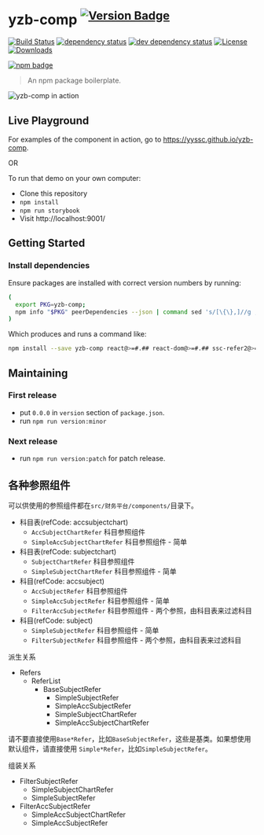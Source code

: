 # yzb-comp <sup>[![Version Badge][npm-version-svg]][package-url]</sup>

[![Build Status][travis-svg]][travis-url]
[![dependency status][deps-svg]][deps-url]
[![dev dependency status][dev-deps-svg]][dev-deps-url]
[![License][license-image]][license-url]
[![Downloads][downloads-image]][downloads-url]

[![npm badge][npm-badge-png]][package-url]

> An npm package boilerplate.

![yzb-comp in action](https://raw.githubusercontent.com/yyssc/yzb-comp/master/yzb-comp-demo.gif)

## Live Playground

For examples of the component in action, go to https://yyssc.github.io/yzb-comp.

OR

To run that demo on your own computer:
* Clone this repository
* `npm install`
* `npm run storybook`
* Visit http://localhost:9001/

## Getting Started
### Install dependencies
Ensure packages are installed with correct version numbers by running:
  ```sh
  (
    export PKG=yzb-comp;
    npm info "$PKG" peerDependencies --json | command sed 's/[\{\},]//g ; s/: /@/g; s/ *//g' | xargs npm install --save "$PKG"
  )
  ```

  Which produces and runs a command like:

  ```sh
  npm install --save yzb-comp react@>=#.## react-dom@>=#.## ssc-refer2@>=#.##
  ```

## Maintaining

### First release

- put `0.0.0` in `version` section of `package.json`.
- run `npm run version:minor`

### Next release

- run `npm run version:patch` for patch release.

## 各种参照组件

可以供使用的参照组件都在`src/财务平台/components/`目录下。

- 科目表(refCode: accsubjectchart)
  - `AccSubjectChartRefer` 科目参照组件
  - `SimpleAccSubjectChartRefer` 科目参照组件 - 简单
- 科目表(refCode: subjectchart)
  - `SubjectChartRefer` 科目参照组件
  - `SimpleSubjectChartRefer` 科目参照组件 - 简单
- 科目(refCode: accsubject)
  - `AccSubjectRefer` 科目参照组件
  - `SimpleAccSubjectRefer` 科目参照组件 - 简单
  - `FilterAccSubjectRefer` 科目参照组件 - 两个参照，由科目表来过滤科目
- 科目(refCode: subject)
  - `SimpleSubjectRefer` 科目参照组件 - 简单
  - `FilterSubjectRefer` 科目参照组件 - 两个参照，由科目表来过滤科目

派生关系

- Refers
  - ReferList
    - BaseSubjectRefer
      - SimpleSubjectRefer
      - SimpleAccSubjectRefer
      - SimpleSubjectChartRefer
      - SimpleAccSubjectChartRefer

请不要直接使用`Base*Refer`，比如`BaseSubjectRefer`，这些是基类。如果想使用默认组件，请直接使用
`Simple*Refer`，比如`SimpleSubjectRefer`。

组装关系

- FilterSubjectRefer
  - SimpleSubjectChartRefer
  - SimpleSubjectRefer
- FilterAccSubjectRefer
  - SimpleAccSubjectChartRefer
  - SimpleAccSubjectRefer

[package-url]: https://npmjs.org/package/yzb-comp
[npm-version-svg]: http://versionbadg.es/yyssc/yzb-comp.svg
[travis-svg]: https://travis-ci.org/yyssc/yzb-comp.svg
[travis-url]: https://travis-ci.org/yyssc/yzb-comp
[deps-svg]: https://david-dm.org/yyssc/yzb-comp.svg
[deps-url]: https://david-dm.org/yyssc/yzb-comp
[dev-deps-svg]: https://david-dm.org/yyssc/yzb-comp/dev-status.svg
[dev-deps-url]: https://david-dm.org/yyssc/yzb-comp#info=devDependencies
[npm-badge-png]: https://nodei.co/npm/yzb-comp.png?downloads=true&stars=true
[license-image]: http://img.shields.io/npm/l/yzb-comp.svg
[license-url]: LICENSE
[downloads-image]: http://img.shields.io/npm/dm/yzb-comp.svg
[downloads-url]: http://npm-stat.com/charts.html?package=yzb-comp
